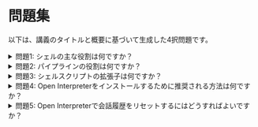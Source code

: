 # 問題集

以下は、講義のタイトルと概要に基づいて生成した4択問題です。

<details>
<summary>問題1: シェルの主な役割は何ですか？</summary>

- a. グラフィカルユーザーインターフェース（GUI）を提供する
- b. コマンドラインインターフェース（CLI）を提供する
- c. ウェブブラウザを提供する
- d. ワードプロセッサを提供する

<details>
<summary>回答と解説</summary>

回答: b. コマンドラインインターフェース（CLI）を提供する

シェルは、ユーザーがコマンドを入力することでコンピュータと対話できるコマンドラインインターフェース（CLI）を提供します。これにより、ファイルやディレクトリの操作、プログラムの実行などが可能になります。
</details>
</details>

<details>
<summary>問題2: パイプラインの役割は何ですか？</summary>

- a. ファイルを削除する
- b. ディレクトリを作成する
- c. あるコマンドの出力を別のコマンドの入力として使用する
- d. ファイルの内容を表示する

<details>
<summary>回答と解説</summary>

回答: c. あるコマンドの出力を別のコマンドの入力として使用する

パイプラインは、あるコマンドの出力を別のコマンドの入力として使用することを可能にします。これにより、複数のコマンドを組み合わせて複雑な操作を行うことができます。
</details>
</details>

<details>
<summary>問題3: シェルスクリプトの拡張子は何ですか？</summary>

- a. .txt
- b. .doc
- c. .sh
- d. .exe

<details>
<summary>回答と解説</summary>

回答: c. .sh

シェルスクリプトは、シェルコマンドを含むテキストファイルで、通常は .sh という拡張子が使用されます。これらのスクリプトは、一連のコマンドを自動化するために使用されます。
</details>
</details>

<details>
<summary>問題4: Open Interpreterをインストールするために推奨される方法は何ですか？</summary>

- a. ソースコードからコンパイルする
- b. pipを使用してインストールする
- c. ウェブブラウザからダウンロードする
- d. アプリストアからダウンロードする

<details>
<summary>回答と解説</summary>

回答: b. pipを使用してインストールする

Open InterpreterをPythonで使用する場合、pipを使用してインストールすることが推奨されています。これにより、必要な依存関係が自動的に管理されます。
</details>
</details>

<details>
<summary>問題5: Open Interpreterで会話履歴をリセットするにはどうすればよいですか？</summary>

- a. interpreter.reset()を実行する
- b. interpreter.messages = []を実行する
- c. interpreterを再起動する
- d. コンピュータを再起動する

<details>
<summary>回答と解説</summary>

回答: b. interpreter.messages = []を実行する

Open InterpreterをPythonで使用している場合、interpreter.messages = []を実行することで会話履歴をリセットできます。これにより、新しい会話を開始することができます。
</details>
</details>